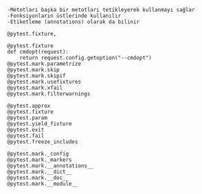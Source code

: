     -Metotları başka bir metotları tetikleyerek kullanmayı sağlar
    -Fonksiyonların üstlerinde kullanılır
    -Etiketleme (annotations) olarak da bilinir
    
    @pytest.fixture,
    
    @pytest.fixture
    def cmdopt(request):
        return request.config.getoption("--cmdopt")
    @pytest.mark.parametrize
    @pytest.mark.skip
    @pytest.mark.skipif
    @pytest.mark.usefixtures
    @pytest.mark.xfail
    @pytest.mark.filterwarnings
    
    @pytest.approx
    @pytest.fixture
    @pytest.param
    @pytest.yield_fixture
    @pytest.exit
    @pytest.fail
    @pytest.freeze_includes
    
    @pytest.mark._config
    @pytest.mark._markers
    @pytest.mark.__annotations__
    @pytest.mark.__dict__
    @pytest.mark.__doc__
    @pytest.mark.__module__
